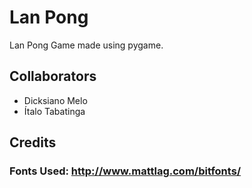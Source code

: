 # Lan Pong
Lan Pong Game made using pygame.
## Collaborators
 - Dicksiano Melo
 - Ítalo Tabatinga

## Credits
### Fonts Used: http://www.mattlag.com/bitfonts/